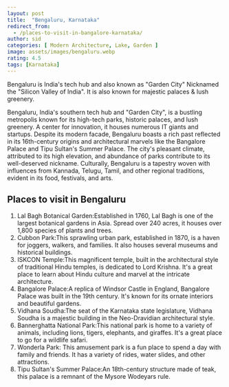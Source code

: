```yaml
---
layout: post
title:  "Bengaluru, Karnataka"
redirect_from:
  - /places-to-visit-in-bangalore-karnataka/
author: sid
categories: [ Modern Architecture, Lake, Garden ]
image: assets/images/bengaluru.webp
rating: 4.5
tags: [Karnataka]
---
```


Bengaluru is India's tech hub and also known as "Garden City" Nicknamed the "Silicon Valley of India". It is also known for majestic palaces & lush greenery.

Bengaluru, India's southern tech hub and "Garden City", is a bustling metropolis known for its high-tech parks, historic palaces, and lush greenery.  A center for innovation, it houses numerous IT giants and startups.  Despite its modern facade, Bengaluru boasts a rich past reflected in its 16th-century origins and architectural marvels like the Bangalore Palace and Tipu Sultan's Summer Palace.  The city's pleasant climate, attributed to its high elevation, and abundance of parks contribute to its well-deserved nickname.  Culturally, Bengaluru is a tapestry woven with influences from Kannada, Telugu, Tamil, and other regional traditions, evident in its food, festivals, and arts.

<h2>Places to visit in Bengaluru</h2>

1. Lal Bagh Botanical Garden:Established in 1760, Lal Bagh is one of the largest botanical gardens in Asia.  Spread over 240 acres, it houses over 1,800 species of plants and trees.
2. Cubbon Park:This sprawling urban park, established in 1870, is a haven for joggers, walkers, and families.  It also houses several museums and historical buildings.
3. ISKCON Temple:This magnificent temple, built in the architectural style of traditional Hindu temples, is dedicated to Lord Krishna. It's a great place to learn about Hindu culture and marvel at the intricate architecture.
4. Bangalore Palace:A replica of Windsor Castle in England, Bangalore Palace was built in the 19th century. It's known for its ornate interiors and beautiful gardens.
5. Vidhana Soudha:The seat of the Karnataka state legislature, Vidhana Soudha is a majestic building in the Neo-Dravidian architectural style.
6. Bannerghatta National Park:This national park is home to a variety of animals, including lions, tigers, elephants, and giraffes.  It's a great place to go for a wildlife safari.
7. Wonderla Park: This amusement park is a fun place to spend a day with family and friends. It has a variety of rides, water slides, and other attractions.
8. Tipu Sultan's Summer Palace:An 18th-century structure made of teak, this palace is a remnant of the Mysore Wodeyars rule.



<div class="pa-carousel-widget" style="width:100%; height:480px; display:none;"
  data-link="https://www.thrillophilia.com/things-to-do-in-bangalore"
  data-title="Bangalore, Karnataka"
  data-description="Modern Architecture, Lake, Garden"
  data-delay="3">
  <object data="https://lh3.googleusercontent.com/pw/AP1GczNO5EKFYmV8IXiChGMjMHGOjZrpVEvMrnsp_ZVCsCK_fJq2OLTaUXfRc-uLAIXsNa9oUu-J87vpxiIi0wJZHD-UBfEIH1qDtEQ2YxCs0f4r_OcTUBGs=w960-rw-h720"></object>
  <object data="https://lh3.googleusercontent.com/pw/AP1GczNqvnRfvxPVaxzk-xQSrrF4sLixJHmJdaNVdxtOMiXyH5rBZHM1rRcU9klaKdk5EFhChOa2AaHZX8VzDBrnZ3hdGF6gJnAFHRKj9E_mofSPbwtWKRl5=w960-rw-h720"></object>
  <object data="https://lh3.googleusercontent.com/pw/AP1GczOs8oYikuYsKInc1WkwkS5h-QwCNGddqADFxkYN7fJSmgpiqK1gkZwScqYP7rylCPVcbcDNmyVsJf9IDxuPsdthMRs0pnBPkkNK1O96t6_PljMlK-AV=w960-rw-h720"></object>
  <object data="https://lh3.googleusercontent.com/pw/AP1GczMo6dTHzy6Tt0lm5mLxvC5GKOFp0cpThOYq08la_UEp4JPGBnPZzC_OQU0LKDPE0NEo_laL4oaKeELfKeutbNpU9UzWCiiTtP9khdLtEwYDbWWGXQcW=w960-rw-h720"></object>
  <object data="https://lh3.googleusercontent.com/pw/AP1GczNrdestVwOD50m_FexrQK3FLDVkwI54s48h5MkUggluoKXRvsWB-wgudyHGxIHK_QhyOX_-sYbuhbVoxtxxzCYCsagrCkW_iGIlqrpYfL_k4kk8-UpX=w960-rw-h720"></object>
  <object data="https://lh3.googleusercontent.com/pw/AP1GczPyA5Vm2zj11eFyM0e2CwERgaQbENmMxie8V8y4uEBlzP7g2OT8FLlvWDKD0wIJdSM5H42a3tUF-GMz1ghjrjLtxZpCgLmWEHHuPkLlN04hML1qJgnM=w960-rw-h720"></object>
  <object data="https://lh3.googleusercontent.com/pw/AP1GczOcFNZS-mcdn5VVdhK8ghBQ3DB8xreu66fkJbGZZehzK6tEwKqC_wmi5SFfpYx-T2NKw3hFqTSzojKh1YmDS4rSZyxjbTNu1CUywIaRyu2PXqmr8v6S=w960-rw-h720"></object>
  <object data="https://lh3.googleusercontent.com/pw/AP1GczPqlwAoJRocQ5Y4SD5nNDY8rlM5eSGuaT67PWYGnL-3dpw2SqRcJRDok_lf21dXN64j8JN-P8aT7pJgDoiwajl9EEchN95n9wGlru0TBxNdVqMTNW7J=w960-rw-h720"></object>
  <object data="https://lh3.googleusercontent.com/pw/AP1GczOd-qV9t6dt3HwHoTrMyCK7ehRyxiPZRRrjAcRzVpx8UItuTGmoXrjogCUmC_1pUziK7Ev1lzrOSlkwp8eyZci0pAv3qqhkLdkCSbLs_7cZbNXZGisa=w960-rw-h720"></object>
  <object data="https://lh3.googleusercontent.com/pw/AP1GczMzM1G6HAa62lYN9wdqq1dFD7999G9XDlFkZQnQZHyxRloh9c_qo9K6_gXxQzvZKJ2b_mRF9iy-WCSBuKTmrlXE67eG4m6nYezQzk_SvoeIewv6DQ7B=w960-rw-h720"></object>
  <object data="https://lh3.googleusercontent.com/pw/AP1GczMWJMRw8ZtVq8h3l6FanFRyef50FseYDgDVQAnhzUgRuJ5VycTAo_a6-jrVi6W0eg6cKtHjwrPaX-SLuAo6Xc92oYV9yJY7JF_Aqp2iAzj9ULT1SdoY=w960-rw-h720"></object>
  <object data="https://lh3.googleusercontent.com/pw/AP1GczMJknnsP-tpoWK2kWkR71aE7-rx9fsWvG_nb5lLMtUHR2ZsOofcem2yKhpR77_9Ev9iDXcVuPiLDlsEB7JBPOR1nKudKeIYqx_nGfmnq5lC1Z2PyEQ6=w960-rw-h720"></object>
  <object data="https://lh3.googleusercontent.com/pw/AP1GczNd45nUm_j8hYPfD913OVJYTJrlMHEKg5JHtSTj8I83B4wUDkiWhdd9R27ta2gbgqrQYT67MUTwivqQdD7aFno87XemGgR3Fo-zZdT2Ab8i7v3M46mX=w960-rw-h720"></object>
  <object data="https://lh3.googleusercontent.com/pw/AP1GczMUig2x2lrIJbkgPLaBdnCJ14VrS9D2DBTEtAi8EcGgBwIbbSQ0W7elxjgUTkIwyXGnpjOpLZem65rQJrAe_o-W0TtMlbMQHHsimG_ocIyV68B1TfVo=w960-rw-h720"></object>
  <object data="https://lh3.googleusercontent.com/pw/AP1GczMR9W6eA7tuH2DdH_g-iXDUxXhfioAK0BHXYfMoIflx9EvPtiRzJITsCId1b-MuCLGGNHRzM07HlFG6W-P0JF9EuanbrvbjBHGekzERlxRcdBk-M3md=w960-rw-h720"></object>
  <object data="https://lh3.googleusercontent.com/pw/AP1GczNhy7eBXoOEjAyBijeA83DuTWJDn0w7BxqBO96nQogonmtifR_h8CSx4FzHeQAttGBK9AkPC-oAgV1QDTD-GQlPcv-GrewYJU38DNklRrKjHjK9lQVM=w960-rw-h720"></object>
  <object data="https://lh3.googleusercontent.com/pw/AP1GczNVDbVoCQNcANMUUI83opAGjtFzBjLdvS4qbYyoSGsG6DAmq4fIcvfNQmIWheJezcW6VVOMlT30DmQPPVLj1cZGm4hRr7QUCGoDmwxrsICxBJUSTLWi=w960-rw-h720"></object>
  <object data="https://lh3.googleusercontent.com/pw/AP1GczP8iKxf_TvUJ16mdYg12HBmXd7LMHx5reHpnaZxiwrmfNdHLoRj4GmDsBl6-HNwGkAhI62LzYh3HTgyE8DC5arheFczP7vZyJzeayZB2yazN8HuwPK1=w960-rw-h720"></object>
  <object data="https://lh3.googleusercontent.com/pw/AP1GczMVeGXO8Cz-SS3YbtuM1hny4uBv_ZBAjOa5eOqeMw5EfQ5JwOmtnKzmO9mj7iP6TdVMLTEB-GPBgjmm9YVEYhUU7eq0tK8iAvH1S2j1svRzaL4EFClV=w960-rw-h720"></object>
</div>
